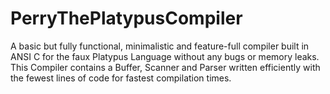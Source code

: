 # PerryThePlatypusCompiler
A basic but fully functional, minimalistic and feature-full compiler built in ANSI C for the faux Platypus Language without any bugs or memory leaks. This Compiler contains a Buffer, Scanner and Parser written efficiently with the fewest lines of code for fastest compilation times.    
